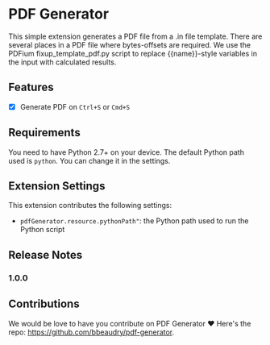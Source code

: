 # PDF Generator

This simple extension generates a PDF file from a .in file template. There are several places in a PDF file where bytes-offsets are required. We use the PDFium fixup_template_pdf.py script to replace {{name}}-style variables in the input with calculated results.

## Features

- [x] Generate PDF on `Ctrl+S` or `Cmd+S`

## Requirements

You need to have Python 2.7+ on your device. The default Python path used is `python`. You can change it in the settings.

## Extension Settings

This extension contributes the following settings:

* `pdfGenerator.resource.pythonPath"`: the Python path used to run the Python script

## Release Notes

### 1.0.0

## Contributions

We would be love to have you contribute on PDF Generator ❤️ Here's the repo: https://github.com/bbeaudry/pdf-generator.
